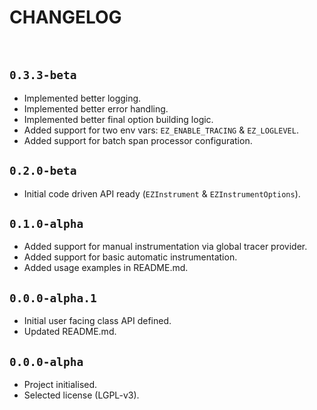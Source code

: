 # CHANGELOG

<br/>

## `0.3.3-beta`
- Implemented better logging.
- Implemented better error handling.
- Implemented better final option building logic.
- Added support for two env vars: `EZ_ENABLE_TRACING` & `EZ_LOGLEVEL`.
- Added support for batch span processor configuration.

## `0.2.0-beta`
- Initial code driven API ready (`EZInstrument` & `EZInstrumentOptions`).

## `0.1.0-alpha`
- Added support for manual instrumentation via global tracer provider.
- Added support for basic automatic instrumentation.
- Added usage examples in README.md.

## `0.0.0-alpha.1`
- Initial user facing class API defined.
- Updated README.md.

## `0.0.0-alpha`
- Project initialised.
- Selected license (LGPL-v3).